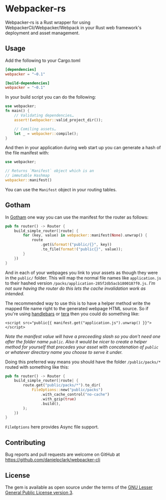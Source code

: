 # Webpacker-rs

Webpacker-rs is a Rust wrapper for using WebpackerCli/Webpacker/Webpack in your Rust web
framework's deployment and asset management.

## Usage

Add the following to your Cargo.toml

```toml
[dependencies]
webpacker = "~0.1"

[build-dependencies]
webpacker = "~0.1"
```

In your build script you can do the following:

```rust
use webpacker;
fn main() {
    // Validating dependencies…
    assert!(webpacker::valid_project_dir());

    // Comiling assets…
    let _ = webpacker::compile();
}
```

And then in your application during web start up you can generate
a hash of the file manifest with:

```rust
use webpacker;

// Returns `Manifest` object which is an
// immutable Hashmap
webpacker::manifest()
```

You can use the `Manifest` object in your routing tables.

## Gotham

In [Gotham](https://gotham.rs/) one way you can use the manifest for the router as follows:

```rust
pub fn router() -> Router {
    build_simple_router(|route| {
        for (key, value) in webpacker::manifest(None).unwrap() {
            route
                .get(&format!("public/{}", key))
                .to_file(format!("public{}", value));
        }
    })
}
```

And in each of your webpages you link to your assets as though they were in the `public/` folder. 
This will map the normal file names like `application.js` to their hashed version
`/packs/application-285f2db5acb1800187f0.js`.  _I'm not sure having the router do this lets the cache
invalidation work as intended._

The recommended way to use this is to have a helper method write the mapped file name right to
the generated webpage HTML source.  So if you're using [handlebars](https://github.com/sunng87/handlebars-rust)
or [tera](https://github.com/Keats/tera) then you could do something like:

    <script src="public{{ manifest.get("application.js").unwrap() }}"></script>

_Note the manifest value will have a preceeding slash so you don't need one after the folder name `public`.
Also it would be nicer to create a helper method for yourself that precedes your asset with concatenation of
`public` or whatever directory name you choose to serve it under._

Doing this preferred way means you should have the folder `/public/packs/*` routed with something like this:

```rust
pub fn router() -> Router {
    build_simple_router(|route| {
        route.get("public/packs/*").to_dir(
            FileOptions::new("public/packs")
                .with_cache_control("no-cache")
                .with_gzip(true)
                .build(),
        );
    })  
}
```

`FileOptions` here provides Async file support.

## Contributing

Bug reports and pull requests are welcome on GitHub at https://github.com/danielpclark/webpacker-cli


## License

The gem is available as open source under the terms of the [GNU Lesser General Public License version 3](https://opensource.org/licenses/LGPL-3.0).
